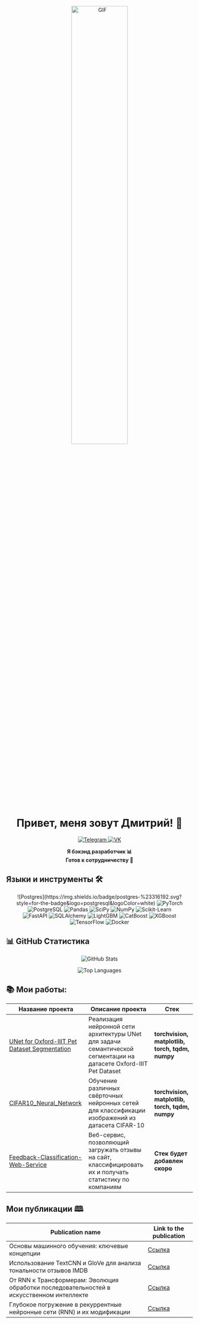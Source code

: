 <p align="center">
  <img src="https://i.pinimg.com/originals/ba/2d/c8/ba2dc8be889560116d694d1aba3eb77b.gif" alt="GIF" width="55%">
</p>

<h1 align="center">Привет, меня зовут Дмитрий! 👋</h1>

<p align="center">
  <a href="https://t.me/birobidgan">
    <img src="https://img.shields.io/badge/TELEGRAM-blue?style=for-the-badge&logo=telegram&logoColor=white" alt="Telegram">
  </a>
  <a href="https://vk.com/dimasikbirobidzhan">
    <img src="https://img.shields.io/badge/VK-0077FF?style=for-the-badge&logo=vk&logoColor=white" alt="VK">
  </a>
</p>

<p align="center">
  <b>Я бэкэнд разработчик 📊</b><br>
  <b>Готов к сотрудничеству 🤝</b>
</p>

<h2>Языки и инструменты 🛠️</h2>

<p align="center">
  ![Postgres](https://img.shields.io/badge/postgres-%23316192.svg?style=for-the-badge&logo=postgresql&logoColor=white)
  <img src="https://img.shields.io/badge/PyTorch-EE4C2C?style=flat&logo=pytorch&logoColor=white" alt="PyTorch" />
  <img src="https://img.shields.io/badge/PostgreSQL-316192?style=flat&logo=postgresql&logoColor=white" alt="PostgreSQL" />
  <img src="https://img.shields.io/badge/Pandas-150458?style=flat&logo=pandas&logoColor=white" alt="Pandas" />
  <img src="https://img.shields.io/badge/SciPy-8CAAE6?style=flat&logo=scipy&logoColor=white" alt="SciPy" />
  <img src="https://img.shields.io/badge/Numpy-013243?style=flat&logo=numpy&logoColor=white" alt="NumPy" />
  <img src="https://img.shields.io/badge/scikit--learn-F7931E?style=flat&logo=scikitlearn&logoColor=white" alt="Scikit-Learn" />
  <br>
  <img src="https://img.shields.io/badge/FastAPI-009688?style=flat&logo=fastapi&logoColor=white" alt="FastAPI" />
  <img src="https://img.shields.io/badge/SQLAlchemy-000000?style=flat&logo=sqlite&logoColor=white" alt="SQLAlchemy" />
  <!-- Фреймворки для ML -->
  <img src="https://img.shields.io/badge/LightGBM-00BFFF?style=flat&logo=lightgbm&logoColor=white" alt="LightGBM" />
  <img src="https://img.shields.io/badge/CatBoost-FFB300?style=flat&logo=catboost&logoColor=white" alt="CatBoost" />
  <img src="https://img.shields.io/badge/XGBoost-AA4A44?style=flat&logo=xgboost&logoColor=white" alt="XGBoost" />
  <img src="https://img.shields.io/badge/TensorFlow-FF6F00?style=flat&logo=tensorflow&logoColor=white" alt="TensorFlow" />
  <img src="https://img.shields.io/badge/Docker-2496ED?style=flat&logo=docker&logoColor=white" alt="Docker" />

</p>


## 📊 GitHub Статистика

<p align="center">
  <img src="https://github-readme-stats.vercel.app/api?username=VladPl78916&show_icons=true&theme=tokyonight&count_private=true" alt="GitHub Stats">
</p>

<p align="center">
  <img src="https://github-readme-stats.vercel.app/api/top-langs/?username=VladPl78916&layout=compact&theme=tokyonight" alt="Top Languages">
</p>

## 📚 Мои работы:

| **Название проекта**                                      | **Описание проекта**                                                                                                                                               | **Стек**                         |
|-----------------------------------------------------------|--------------------------------------------------------------------------------------------------------------------------------------------------------------------|----------------------------------|
| [UNet for Oxford-IIIT Pet Dataset Segmentation](https://github.com/VladPl78916/Segmentation_Neural_Net)| Реализация нейронной сети архитектуры UNet для задачи семантической сегментации на датасете Oxford-IIIT Pet Dataset | **torchvision, matplotlib, torch, tqdm, numpy**|
| [CIFAR10_Neural_Network](https://github.com/VladPl78916/CIFAR10_Neural_Network) | Обучение различных свёрточных нейронных сетей для классификации изображений из датасета CIFAR-10 | **torchvision, matplotlib, torch, tqdm, numpy**|
| [Feedback-Classification-Web-Service](https://github.com/VladPl78916/Feedback-Classification-Web-Service) |Веб-сервис, позволяющий загружать отзывы на сайт, классифицировать их и получать статистику по компаниям| **Стек будет добавлен скоро**|

## Мои публикации 🕮

| Publication name | Link to the publication |
|-----------------|-------------------------|
| Основы машинного обучения: ключевые концепции | [Ссылка](https://telegra.ph/Osnovy-mashinnogo-obucheniya-klyuchevye-koncepcii-09-25) |
| Использование TextCNN и GloVe для анализа тональности отзывов IMDB | [Ссылка](https://telegra.ph/Ispolzovanie-TextCNN-i-GloVe-dlya-analiza-tonalnosti-otzyvov-IMDB-09-26) |
| От RNN к Трансформерам: Эволюция обработки последовательностей в искусственном интеллекте | [Ссылка](https://telegra.ph/Ot-RNN-k-Transformeram-EHvolyuciya-obrabotki-posledovatelnostej-v-iskusstvennom-intellekte-10-02) |
| Глубокое погружение в рекуррентные нейронные сети (RNN) и их модификации | [Ссылка](https://telegra.ph/CHto-takoe-RNN-Kak-rabotaet-rekurrentnaya-nejronnaya-set-10-09) |
